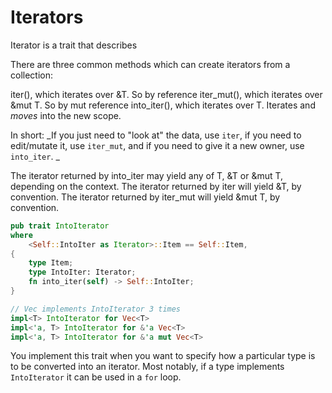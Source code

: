 # Iterators

Iterator is a trait that describes 



There are three common methods which can create iterators from a collection:

iter(), which iterates over &T. So by reference
iter_mut(), which iterates over &mut T. So by mut reference
into_iter(), which iterates over T. Iterates and _moves_ into the new scope. 

In short: _If you just need to "look at" the data, use `iter`, if you need to edit/mutate it, use `iter_mut`, and if you need to give it a new owner, use `into_iter`. _

The iterator returned by into_iter may yield any of T, &T or &mut T, depending on the context.
The iterator returned by iter will yield &T, by convention.
The iterator returned by iter_mut will yield &mut T, by convention.



```rust
pub trait IntoIterator 
where
    <Self::IntoIter as Iterator>::Item == Self::Item, 
{
    type Item;
    type IntoIter: Iterator;
    fn into_iter(self) -> Self::IntoIter;
}

// Vec implements IntoIterator 3 times
impl<T> IntoIterator for Vec<T>
impl<'a, T> IntoIterator for &'a Vec<T>
impl<'a, T> IntoIterator for &'a mut Vec<T>
```

You implement this trait when you want to specify how a particular type is to be converted into an iterator. Most notably, if a type implements `IntoIterator` it can be used in a `for` loop.




